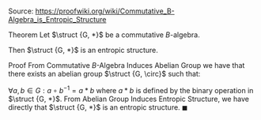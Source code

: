 # 

Source: https://proofwiki.org/wiki/Commutative_B-Algebra_is_Entropic_Structure

Theorem
Let $\struct {G, *}$ be a commutative $B$-algebra.

Then $\struct {G, *}$ is an entropic structure.


Proof
From Commutative $B$-Algebra Induces Abelian Group we have that there exists an abelian group $\struct {G, \circ}$ such that:

$\forall a, b \in G: a \circ b^{-1} = a * b$
where $a * b$ is defined by the binary operation in $\struct {G, *}$.
From Abelian Group Induces Entropic Structure, we have directly that $\struct {G, *}$ is an entropic structure.
$\blacksquare$





